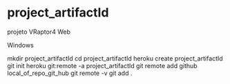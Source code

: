 # project_artifactId
projeto VRaptor4 Web

Windows

mkdir project_artifactId
cd project_artifactId
heroku create project_artifactId
git init
heroku git:remote -a project_artifactId
git remote add github local_of_repo_git_hub
git remote -v
git add .

